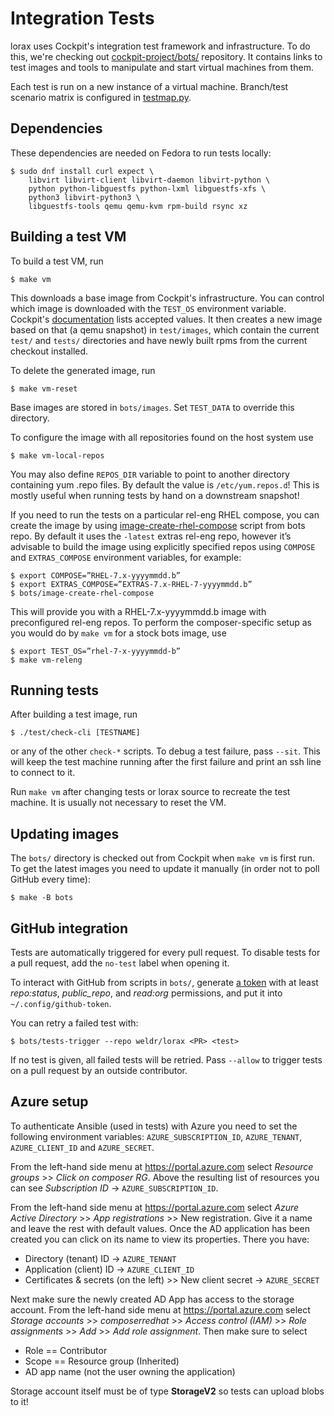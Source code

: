 # Integration Tests

lorax uses Cockpit's integration test framework and infrastructure. To do this,
we're checking out
[cockpit-project/bots/](https://github.com/cockpit-project/bots) repository.
It contains links to test
images and tools to manipulate and start virtual machines from them.

Each test is run on a new instance of a virtual machine.
Branch/test scenario matrix is configured in
[testmap.py](https://github.com/cockpit-project/bots/blob/master/task/testmap.py).

## Dependencies

These dependencies are needed on Fedora to run tests locally:

    $ sudo dnf install curl expect \
        libvirt libvirt-client libvirt-daemon libvirt-python \
        python python-libguestfs python-lxml libguestfs-xfs \
        python3 libvirt-python3 \
        libguestfs-tools qemu qemu-kvm rpm-build rsync xz

## Building a test VM

To build a test VM, run

    $ make vm

This downloads a base image from Cockpit's infrastructure. You can control
which image is downloaded with the `TEST_OS` environment variable. Cockpit's
[documentation](https://github.com/cockpit-project/cockpit/blob/master/test/README.md#test-configuration)
lists accepted values. It then creates a new image based on that (a qemu
snapshot) in `test/images`, which contain the current `test/` and `tests/`
directories and
have newly built rpms from the current checkout installed.

To delete the generated image, run

    $ make vm-reset

Base images are stored in `bots/images`. Set `TEST_DATA` to override this
directory.

To configure the image with all repositories found on the host system use

    $ make vm-local-repos

You may also define `REPOS_DIR` variable to point to another directory
containing yum .repo files. By default the value is `/etc/yum.repos.d`!
This is mostly useful when running tests by hand on a downstream snapshot!

If you need to run the tests on a particular rel-eng RHEL compose, you can
create the image by using [image-create-rhel-compose](https://github.com/cockpit-project/bots/blob/master/image-create-rhel-compose)
script from bots repo. By default it uses the `-latest` extras rel-eng repo,
however it’s advisable to build the image using explicitly specified repos
using `COMPOSE` and `EXTRAS_COMPOSE` environment variables, for example:

    $ export COMPOSE=”RHEL-7.x-yyyymmdd.b”
    $ export EXTRAS_COMPOSE=”EXTRAS-7.x-RHEL-7-yyyymmdd.b”
    $ bots/image-create-rhel-compose

This will provide you with a RHEL-7.x-yyyymmdd.b image with preconfigured
rel-eng repos. To perform the composer-specific setup as you would do by `make vm`
for a stock bots image, use

    $ export TEST_OS=”rhel-7-x-yyyymmdd-b”
    $ make vm-releng


## Running tests

After building a test image, run

    $ ./test/check-cli [TESTNAME]

or any of the other `check-*` scripts. To debug a test failure, pass `--sit`.
This will keep the test machine running after the first failure and print an
ssh line to connect to it.

Run `make vm` after changing tests or lorax source to recreate the test
machine. It is usually not necessary to reset the VM.

## Updating images

The `bots/` directory is checked out from Cockpit when `make vm` is first run.
To get the latest images you need to update it manually (in order not to poll
GitHub every time):

    $ make -B bots

## GitHub integration

Tests are automatically triggered for every pull request. To disable tests for
a pull request, add the `no-test` label when opening it.

To interact with GitHub from scripts in `bots/`, generate [a
token](https://github.com/settings/tokens) with at least *repo:status*,
*public_repo*, and *read:org* permissions, and put it into
`~/.config/github-token`.

You can retry a failed test with:

    $ bots/tests-trigger --repo weldr/lorax <PR> <test>

If no test is given, all failed tests will be retried. Pass `--allow` to
trigger tests on a pull request by an outside contributor.


## Azure setup

To authenticate Ansible (used in tests) with Azure you need to set the following
environment variables:
`AZURE_SUBSCRIPTION_ID`, `AZURE_TENANT`, `AZURE_CLIENT_ID` and `AZURE_SECRET`.

From the left-hand side menu at https://portal.azure.com select
*Resource groups* >> *Click on composer RG*. Above the resulting list of resources
you can see *Subscription ID* -> `AZURE_SUBSCRIPTION_ID`.

From the left-hand side menu at https://portal.azure.com select
*Azure Active Directory* >> *App registrations* >> New registration. Give it a name
and leave the rest with default values. Once the AD application has been created
you can click on its name to view its properties. There you have:

* Directory (tenant) ID -> `AZURE_TENANT`
* Application (client) ID -> `AZURE_CLIENT_ID`
* Certificates & secrets (on the left) >> New client secret -> `AZURE_SECRET`

Next make sure the newly created AD App has access to the storage account.
From the left-hand side menu at https://portal.azure.com select
*Storage accounts* >> *composerredhat* >> *Access control (IAM)* >>
*Role assignments* >> *Add* >> *Add role assignment*. Then make sure to select
- Role == Contributor
- Scope == Resource group (Inherited)
- AD app name (not the user owning the application)


Storage account itself must be of type **StorageV2** so tests can upload blobs
to it!
